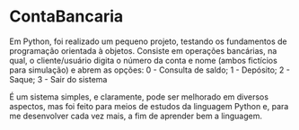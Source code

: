 # ContaBancaria

Em Python, foi realizado um pequeno projeto, testando os fundamentos de programação orientada à objetos.
Consiste em operações bancárias, na qual, o cliente/usuário digita o número da conta e nome (ambos fictícios para simulação) e abrem as opções:
0 - Consulta de saldo;
1 - Depósito;
2 - Saque;
3 - Sair do sistema

É um sistema simples, e claramente, pode ser melhorado em diversos aspectos, mas foi feito para meios de estudos da linguagem Python e, para me desenvolver cada vez mais, a fim de aprender bem a linguagem.
